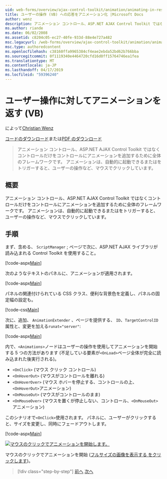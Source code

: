 ```yaml
---
uid: web-forms/overview/ajax-control-toolkit/animation/animating-in-response-to-user-interaction-vb
title: ユーザーの操作 (VB) への応答をアニメーション化 |Microsoft Docs
author: wenz
description: アニメーション コントロール、ASP.NET AJAX Control Toolkit ではなくコントロールだけをコントロールにアニメーションを追加するために全体のフレームワークです。 アニメーションが星できます.
ms.author: riande
ms.date: 06/02/2008
ms.assetid: c8204c05-ec27-40fe-933d-88e4e727a482
msc.legacyurl: /web-forms/overview/ajax-control-toolkit/animation/animating-in-response-to-user-interaction-vb
msc.type: authoredcontent
ms.openlocfilehash: c38160ffa9965384cf4eae2ebda52bd62b766bba
ms.sourcegitcommit: 0f1119340e4464720cfd16d0ff15764746ea1fea
ms.translationtype: MT
ms.contentlocale: ja-JP
ms.lasthandoff: 04/17/2019
ms.locfileid: "59396240"
---
```

# <a name="animating-in-response-to-user-interaction-vb"></a>ユーザー操作に対してアニメーションを返す (VB)

によって[Christian Wenz](https://github.com/wenz)

[コードのダウンロード](http://download.microsoft.com/download/f/9/a/f9a26acd-8df4-4484-8a18-199e4598f411/Animation6.vb.zip)または[PDF のダウンロード](http://download.microsoft.com/download/6/7/1/6718d452-ff89-4d3f-a90e-c74ec2d636a3/animation6VB.pdf)

> アニメーション コントロール、ASP.NET AJAX Control Toolkit ではなくコントロールだけをコントロールにアニメーションを追加するために全体のフレームワークです。 アニメーションは、自動的に起動できるまたはをトリガーすると、ユーザーの操作など、マウスでクリックしています。


## <a name="overview"></a>概要

アニメーション コントロール、ASP.NET AJAX Control Toolkit ではなくコントロールだけをコントロールにアニメーションを追加するために全体のフレームワークです。 アニメーションは、自動的に起動できるまたはをトリガーすると、ユーザーの操作など、マウスでクリックしています。

## <a name="steps"></a>手順

まず、含める、 `ScriptManager` ; ページで次に、ASP.NET AJAX ライブラリが読み込まれる Control Toolkit を使用すること。

[!code-aspx[Main](animating-in-response-to-user-interaction-vb/samples/sample1.aspx)]

次のようなテキストのパネルに、アニメーションが適用されます。

[!code-aspx[Main](animating-in-response-to-user-interaction-vb/samples/sample2.aspx)]

パネルの関連付けられている CSS クラス、便利な背景色を定義し、パネルの固定幅の設定も。

[!code-css[Main](animating-in-response-to-user-interaction-vb/samples/sample3.css)]

次に、追加、 `AnimationExtender` 、ページを提供する、 `ID`、`TargetControlID`属性と、変更を加える`runat="server"`:

[!code-aspx[Main](animating-in-response-to-user-interaction-vb/samples/sample4.aspx)]

内で、`<Animations>`ノードはユーザーの操作を使用してアニメーションを開始する 5 つの方法があります (不足している要素が`<OnLoad>`ページ全体が完全に読み込まれた後実行される)。

- `<OnClick>` (マウス クリック コントロール)
- `<OnHoverOut>` (マウスがコントロールを離れる)
- `<OnHoverOver>` (マウス ホバーを停止する、コントロールの上、`<OnHoverOut>`アニメーション)
- `<OnMouseOut>` (マウスがコントロールのまま)
- `<OnMouseOver>` (マウスを置くが停止しない、コントロール、`<OnMouseOut>`アニメーション)

このシナリオで`<OnClick>`使用されます。 パネルに、ユーザーがクリックすると、サイズを変更し、同時にフェードアウトします。

[!code-aspx[Main](animating-in-response-to-user-interaction-vb/samples/sample5.aspx)]


[![マウスのクリックでアニメーションを開始します。](animating-in-response-to-user-interaction-vb/_static/image2.png)](animating-in-response-to-user-interaction-vb/_static/image1.png)

マウスのクリックでアニメーションを開始 ([フルサイズの画像を表示する をクリックします](animating-in-response-to-user-interaction-vb/_static/image3.png))。

> [!div class="step-by-step"]
> [前へ](picking-one-animation-out-of-a-list-vb.md)
> [次へ](disabling-actions-during-animation-vb.md)
